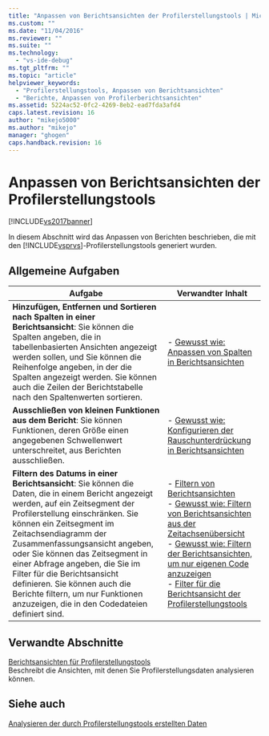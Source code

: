 ```yaml
---
title: "Anpassen von Berichtsansichten der Profilerstellungstools | Microsoft Docs"
ms.custom: ""
ms.date: "11/04/2016"
ms.reviewer: ""
ms.suite: ""
ms.technology: 
  - "vs-ide-debug"
ms.tgt_pltfrm: ""
ms.topic: "article"
helpviewer_keywords: 
  - "Profilerstellungstools, Anpassen von Berichtsansichten"
  - "Berichte, Anpassen von Profilerberichtsansichten"
ms.assetid: 5224ac52-0fc2-4269-8eb2-ead7fda3afd4
caps.latest.revision: 16
author: "mikejo5000"
ms.author: "mikejo"
manager: "ghogen"
caps.handback.revision: 16
---
```

# Anpassen von Berichtsansichten der Profilerstellungstools
[!INCLUDE[vs2017banner](../code-quality/includes/vs2017banner.md)]

In diesem Abschnitt wird das Anpassen von Berichten beschrieben, die mit den [!INCLUDE[vsprvs](../code-quality/includes/vsprvs_md.md)]\-Profilerstellungstools generiert wurden.  
  
## Allgemeine Aufgaben  
  
|Aufgabe|Verwandter Inhalt|  
|-------------|-----------------------|  
|**Hinzufügen, Entfernen und Sortieren nach Spalten in einer Berichtsansicht**: Sie können die Spalten angeben, die in tabellenbasierten Ansichten angezeigt werden sollen, und Sie können die Reihenfolge angeben, in der die Spalten angezeigt werden.  Sie können auch die Zeilen der Berichtstabelle nach den Spaltenwerten sortieren.|-   [Gewusst wie: Anpassen von Spalten in Berichtsansichten](../profiling/how-to-customize-report-view-columns.md)|  
|**Ausschließen von kleinen Funktionen aus dem Bericht**: Sie können Funktionen, deren Größe einen angegebenen Schwellenwert unterschreitet, aus Berichten ausschließen.|-   [Gewusst wie: Konfigurieren der Rauschunterdrückung in Berichtsansichten](../profiling/how-to-configure-noise-reduction-in-report-views.md)|  
|**Filtern des Datums in einer Berichtsansicht**: Sie können die Daten, die in einem Bericht angezeigt werden, auf ein Zeitsegment der Profilerstellung einschränken.  Sie können ein Zeitsegment im Zeitachsendiagramm der Zusammenfassungsansicht angeben, oder Sie können das Zeitsegment in einer Abfrage angeben, die Sie im Filter für die Berichtsansicht definieren.  Sie können auch die Berichte filtern, um nur Funktionen anzuzeigen, die in den Codedateien definiert sind.|-   [Filtern von Berichtsansichten](../profiling/filtering-report-views.md)<br />-   [Gewusst wie: Filtern von Berichtsansichten aus der Zeitachsenübersicht](../profiling/how-to-filter-report-views-from-the-summary-timeline.md)<br />-   [Gewusst wie: Filtern der Berichtsansichten, um nur eigenen Code anzuzeigen](../profiling/how-to-filter-profiling-tools-report-views-to-display-just-my-code.md)<br />-   [Filter für die Berichtsansicht der Profilerstellungstools](../profiling/performance-report-view-filter.md)|  
  
## Verwandte Abschnitte  
 [Berichtsansichten für Profilerstellungstools](../profiling/performance-report-views.md)  
 Beschreibt die Ansichten, mit denen Sie Profilerstellungsdaten analysieren können.  
  
## Siehe auch  
 [Analysieren der durch Profilerstellungstools erstellten Daten](../profiling/analyzing-performance-tools-data.md)